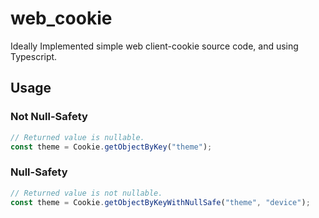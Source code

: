 # web_cookie
Ideally Implemented simple web client-cookie source code, and using Typescript.

## Usage

### Not Null-Safety
```ts
// Returned value is nullable.
const theme = Cookie.getObjectByKey("theme");
```

### Null-Safety
```ts
// Returned value is not nullable.
const theme = Cookie.getObjectByKeyWithNullSafe("theme", "device");
```
